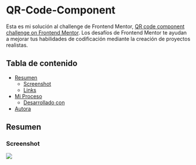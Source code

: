 # QR-Code-Component
Esta es mi solución al challenge de Frontend Mentor, [QR code component challenge on Frontend Mentor](https://www.frontendmentor.io/challenges/qr-code-component-iux_sIO_H). Los desafíos de Frontend Mentor te ayudan a mejorar tus habilidades de codificación mediante la creación de proyectos realistas.

## Tabla de contenido
- [Resumen](#resumen)
  - [Screenshot](#screenshot)
  - [Links](#links)
- [Mi Proceso](#mi-proceso)
  - [Desarrollado con](#desarrollado-con)
- [Autora](#autora)

## Resumen
### Screenshot
![](./assets/final.jpg)
